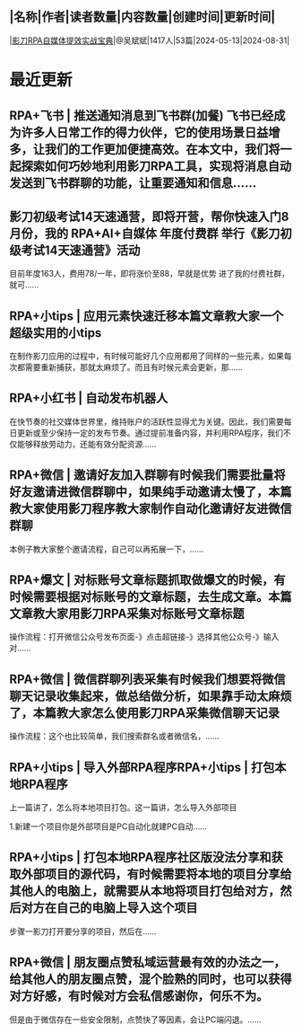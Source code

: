|名称|作者|读者数量|内容数量|创建时间|更新时间|
---
|[影刀RPA自媒体提效实战宝典](https://xiaobot.net/p/rpa?refer=0b133df9-27dc-423b-8101-639049001c13)|@吴斌斌|1417人|53篇|2024-05-13|2024-08-31|

# 最近更新
## RPA+飞书 | 推送通知消息到飞书群(加餐) 飞书已经成为许多人日常工作的得力伙伴，它的使用场景日益增多，让我们的工作更加便捷高效。在本文中，我们将一起探索如何巧妙地利用影刀RPA工具，实现将消息自动发送到飞书群聊的功能，让重要通知和信息......
## 影刀初级考试14天速通营，即将开营，帮你快速入门8月份，我的 RPA+AI+自媒体 年度付费群 举行《影刀初级考试14天速通营》活动
目前年度163人，费用78/一年，即将涨价至88，早就是优势
进了我的付费社群，就可......
## RPA+小tips | 应用元素快速迁移本篇文章教大家一个超级实用的小tips

在制作影刀应用的过程中，有时候可能好几个应用都用了同样的一些元素，如果每次都需要重新捕获，那就太麻烦了。而且有时候元素会更新，那......
## RPA+小红书 | 自动发布机器人
在快节奏的社交媒体世界里，维持账户的活跃性显得尤为关键。因此，我们需要每日更新或至少保持一定的发布节奏。通过提前准备内容，并利用RPA程序，我们不仅能够释放劳动力，还能有效分配资源......
## RPA+微信 | 邀请好友加入群聊有时候我们需要批量将好友邀请进微信群聊中，如果纯手动邀请太慢了，本篇教大家使用影刀程序教大家制作自动化邀请好友进微信群聊

本例子教大家整个邀请流程，自己可以再拓展一下，......
## RPA+爆文 | 对标账号文章标题抓取做爆文的时候，有时候需要根据对标账号的文章标题，去生成文章。本篇文章教大家用影刀RPA采集对标账号文章标题
操作流程：打开微信公众号发布页面-》点击超链接-》选择其他公众号-》输入对......
## RPA+微信 | 微信群聊列表采集有时候我们想要将微信聊天记录收集起来，做总结做分析，如果靠手动太麻烦了，本篇教大家怎么使用影刀RPA采集微信聊天记录

操作流程：这个也比较简单，我们搜索群名或者微信名，......
## RPA+小tips | 导入外部RPA程序RPA+小tips | 打包本地RPA程序
上一篇讲了，怎么将本地项目打包。这一篇讲，怎么导入外部项目

1.新建一个项目你是外部项目是PC自动化就建PC自动......
## RPA+小tips | 打包本地RPA程序社区版没法分享和获取外部项目的源代码，有时候需要将本地的项目分享给其他人的电脑上，就需要从本地将项目打包给对方，然后对方在自己的电脑上导入这个项目
步骤一影刀打开要分享的项目，然后在......
## RPA+微信 | 朋友圈点赞私域运营最有效的办法之一，给其他人的朋友圈点赞，混个脸熟的同时，也可以获得对方好感，有时候对方会私信感谢你，何乐不为。
但是由于微信存在一些安全限制，点赞快了等因素，会让PC端闪退。......

